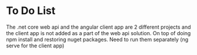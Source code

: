 # To Do List

The .net core web api and the angular client app are 2 different projects and the client app is not added as a part of the web api solution.
On top of doing npm install and restoring nuget packages.
Need to run them separately (ng serve for the client app)
